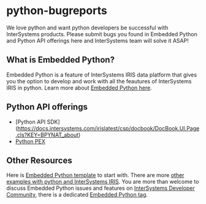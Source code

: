 # python-bugreports
We love python and want python developers be successful with InterSystems products.
Please submit bugs you found in Embedded Python and Python API offerings here and InterSystems team will solve it ASAP!

## What is Embedded Python?
Embedded Python is a feature of InterSystems IRIS data platform that gives you the option to develop and work with all the feautures of InterSystems IRIS in python.
Learn more about [Embedded Python here](https://docs.intersystems.com/irislatest/csp/docbook/DocBook.UI.Page.cls?KEY=AFL_epython).

## Python API offerings
- [Python API SDK] (https://docs.intersystems.com/irislatest/csp/docbook/DocBook.UI.Page.cls?KEY=BPYNAT_about)
- [Python PEX](https://docs.intersystems.com/irislatest/csp/docbook/DocBook.UI.Page.cls?KEY=EPEX_intro_workflow)

## Other Resources
Here is [Embedded Python template](https://openexchange.intersystems.com/package/iris-embedded-python-template) to start with.
There are more [other examples with python and InterSystems IRIS](https://openexchange.intersystems.com/?python=1).
You are more than welcome to discuss Embedded Python issues and features on [InterSystems Developer Community](community.intersystems.com), there is a dedicated [Embedded Python tag](https://community.intersystems.com/tags/embedded-python).

